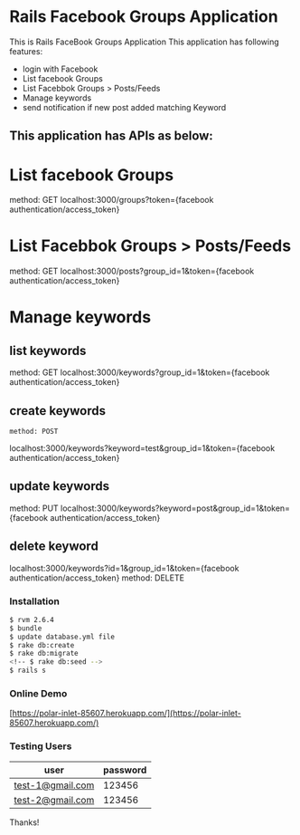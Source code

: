 # Rails Facebook Groups Application

This is Rails FaceBook Groups Application
This application has following features: 
- login with Facebook
- List facebook Groups
- List Facebbok Groups > Posts/Feeds
- Manage keywords
- send notification if new post added matching Keyword

## This application has APIs as below: 

# List facebook Groups
  method: GET
  localhost:3000/groups?token={facebook authentication/access_token}

# List Facebbok Groups > Posts/Feeds
  method: GET
  localhost:3000/posts?group_id=1&token={facebook authentication/access_token}

# Manage keywords
## list keywords 
  method: GET
  localhost:3000/keywords?group_id=1&token={facebook authentication/access_token}

## create keywords 
	method: POST
  localhost:3000/keywords?keyword=test&group_id=1&token={facebook authentication/access_token}

## update keywords 
   method: PUT
  localhost:3000/keywords?keyword=post&group_id=1&token={facebook authentication/access_token}

## delete keyword 
  localhost:3000/keywords?id=1&group_id=1&token={facebook authentication/access_token}
  method: DELETE


### Installation

```sh
$ rvm 2.6.4
$ bundle
$ update database.yml file
$ rake db:create
$ rake db:migrate
<!-- $ rake db:seed -->
$ rails s
```
### Online Demo
[https://polar-inlet-85607.herokuapp.com/](https://polar-inlet-85607.herokuapp.com/) 


### Testing Users

| user | password |
| ------ | ------ |
| test-1@gmail.com | 123456 |
| test-2@gmail.com | 123456 |


Thanks!